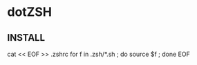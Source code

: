 dotZSH
======


INSTALL
-------

cat << EOF >> .zshrc
for f in .zsh/*.sh ; do source $f ; done
EOF


